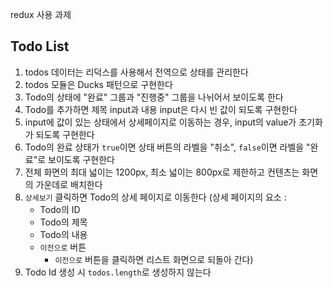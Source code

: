 redux 사용 과제

## Todo List

1. todos 데이터는 리덕스를 사용해서 전역으로 상태를 관리한다
2. todos 모듈은 Ducks 패턴으로 구현한다
3. Todo의 상태에 "완료" 그룹과 "진행중" 그룹을 나뉘어서 보이도록 한다
4. Todo를 추가하면 제목 input과 내용 input은 다시 빈 값이 되도록 구현한다
5. input에 값이 있는 상태에서 상세페이지로 이동하는 경우, input의 value가 초기화가 되도록 구현한다
6. Todo의 완료 상태가 `true`이면 상태 버튼의 라벨을 "취소", `false`이면 라벨을 "완료"로 보이도록 구현한다
7. 전체 화면의 최대 넓이는 1200px, 최소 넓이는 800px로 제한하고 컨텐츠는 화면의 가운데로 배치한다
8. `상세보기` 클릭하면 Todo의 상세 페이지로 이동한다
   (상세 페이지의 요소 :
   - Todo의 ID
   - Todo의 제목
   - Todo의 내용
   - `이전으로` 버튼
     - `이전으로` 버튼을 클릭하면 리스트 화면으로 되돌아 간다)
9. Todo Id 생성 시 `todos.length`로 생성하지 않는다
